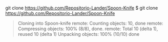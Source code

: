 git clone https://github.com/Repositorio-Lander/Spoon-Knife
$ git clone https://github.com/Repositorio-Lander/Spoon-Knife
> Cloning into Spoon-knife
> remote: Counting objects: 10, done
> remote: Compressing objects: 100%
(8/8), done.
> remote: Total 10 (delta 1), reused
10 (delta 1)
> Unpacking objects: 100% (10/10)
done
